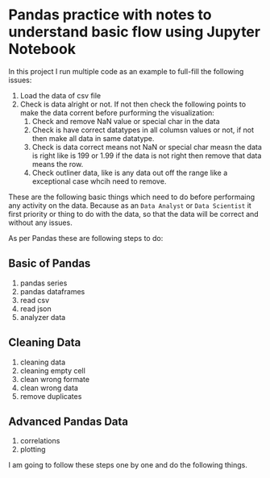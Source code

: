 # Pandas practice with notes to understand basic flow using Jupyter Notebook

In this project I run multiple code as an example to full-fill the following issues:

1. Load the data of csv file
1. Check is data alright or not. If not then check the following points to make the data corrent before purforming the visualization:
    1. Check and remove NaN value or special char in the data
    1. Check is have correct datatypes in all columsn values or not, if not then make all data in same datatype.
    1. Check is data correct means not NaN or special char measn the data is right like is 199 or 1.99 if the data is not right then remove that data means the row.
    1. Check outliner data, like is any data out off the range like a exceptional case whcih need to remove.

These are the following basic things which need to do before performaing any activity on the data. Because as an `Data Analyst` or `Data Scientist` it first priority or thing to do with the data, so that the data will be correct and without any issues.

As per Pandas these are following steps to do:

## Basic of Pandas

1. pandas series
1. pandas dataframes
1. read csv
1. read json
1. analyzer data

## Cleaning Data

1. cleaning data
1. cleaning empty cell
1. clean wrong formate
1. clean wrong data
1. remove duplicates

## Advanced Pandas Data

1. correlations
1. plotting

I am going to follow these steps one by one and do the following things.